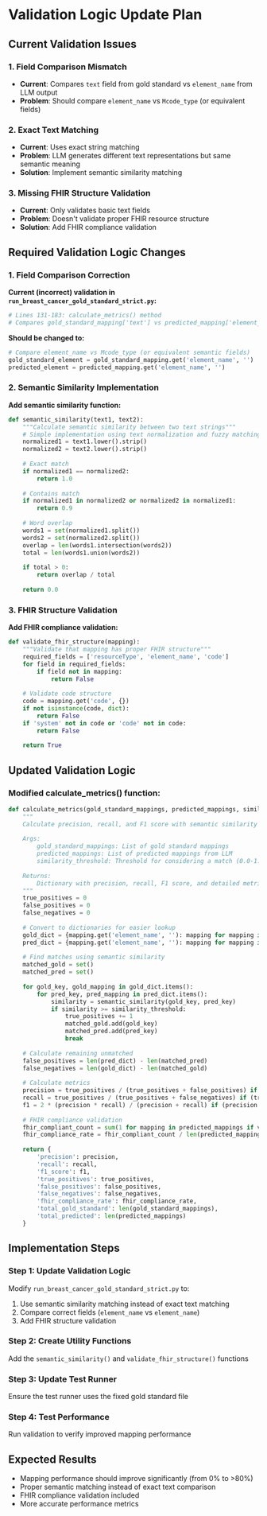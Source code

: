 # Validation Logic Update Plan

## Current Validation Issues

### 1. Field Comparison Mismatch
- **Current**: Compares `text` field from gold standard vs `element_name` from LLM output
- **Problem**: Should compare `element_name` vs `Mcode_type` (or equivalent fields)

### 2. Exact Text Matching
- **Current**: Uses exact string matching
- **Problem**: LLM generates different text representations but same semantic meaning
- **Solution**: Implement semantic similarity matching

### 3. Missing FHIR Structure Validation
- **Current**: Only validates basic text fields
- **Problem**: Doesn't validate proper FHIR resource structure
- **Solution**: Add FHIR compliance validation

## Required Validation Logic Changes

### 1. Field Comparison Correction

**Current (incorrect) validation in `run_breast_cancer_gold_standard_strict.py`:**
```python
# Lines 131-183: calculate_metrics() method
# Compares gold_standard_mapping['text'] vs predicted_mapping['element_name']
```

**Should be changed to:**
```python
# Compare element_name vs Mcode_type (or equivalent semantic fields)
gold_standard_element = gold_standard_mapping.get('element_name', '')
predicted_element = predicted_mapping.get('element_name', '')
```

### 2. Semantic Similarity Implementation

**Add semantic similarity function:**
```python
def semantic_similarity(text1, text2):
    """Calculate semantic similarity between two text strings"""
    # Simple implementation using text normalization and fuzzy matching
    normalized1 = text1.lower().strip()
    normalized2 = text2.lower().strip()
    
    # Exact match
    if normalized1 == normalized2:
        return 1.0
    
    # Contains match
    if normalized1 in normalized2 or normalized2 in normalized1:
        return 0.9
    
    # Word overlap
    words1 = set(normalized1.split())
    words2 = set(normalized2.split())
    overlap = len(words1.intersection(words2))
    total = len(words1.union(words2))
    
    if total > 0:
        return overlap / total
    
    return 0.0
```

### 3. FHIR Structure Validation

**Add FHIR compliance validation:**
```python
def validate_fhir_structure(mapping):
    """Validate that mapping has proper FHIR structure"""
    required_fields = ['resourceType', 'element_name', 'code']
    for field in required_fields:
        if field not in mapping:
            return False
    
    # Validate code structure
    code = mapping.get('code', {})
    if not isinstance(code, dict):
        return False
    if 'system' not in code or 'code' not in code:
        return False
    
    return True
```

## Updated Validation Logic

### Modified calculate_metrics() function:

```python
def calculate_metrics(gold_standard_mappings, predicted_mappings, similarity_threshold=0.7):
    """
    Calculate precision, recall, and F1 score with semantic similarity matching
    
    Args:
        gold_standard_mappings: List of gold standard mappings
        predicted_mappings: List of predicted mappings from LLM
        similarity_threshold: Threshold for considering a match (0.0-1.0)
    
    Returns:
        Dictionary with precision, recall, F1 score, and detailed metrics
    """
    true_positives = 0
    false_positives = 0
    false_negatives = 0
    
    # Convert to dictionaries for easier lookup
    gold_dict = {mapping.get('element_name', ''): mapping for mapping in gold_standard_mappings}
    pred_dict = {mapping.get('element_name', ''): mapping for mapping in predicted_mappings}
    
    # Find matches using semantic similarity
    matched_gold = set()
    matched_pred = set()
    
    for gold_key, gold_mapping in gold_dict.items():
        for pred_key, pred_mapping in pred_dict.items():
            similarity = semantic_similarity(gold_key, pred_key)
            if similarity >= similarity_threshold:
                true_positives += 1
                matched_gold.add(gold_key)
                matched_pred.add(pred_key)
                break
    
    # Calculate remaining unmatched
    false_positives = len(pred_dict) - len(matched_pred)
    false_negatives = len(gold_dict) - len(matched_gold)
    
    # Calculate metrics
    precision = true_positives / (true_positives + false_positives) if (true_positives + false_positives) > 0 else 0
    recall = true_positives / (true_positives + false_negatives) if (true_positives + false_negatives) > 0 else 0
    f1 = 2 * (precision * recall) / (precision + recall) if (precision + recall) > 0 else 0
    
    # FHIR compliance validation
    fhir_compliant_count = sum(1 for mapping in predicted_mappings if validate_fhir_structure(mapping))
    fhir_compliance_rate = fhir_compliant_count / len(predicted_mappings) if predicted_mappings else 0
    
    return {
        'precision': precision,
        'recall': recall,
        'f1_score': f1,
        'true_positives': true_positives,
        'false_positives': false_positives,
        'false_negatives': false_negatives,
        'fhir_compliance_rate': fhir_compliance_rate,
        'total_gold_standard': len(gold_standard_mappings),
        'total_predicted': len(predicted_mappings)
    }
```

## Implementation Steps

### Step 1: Update Validation Logic
Modify `run_breast_cancer_gold_standard_strict.py` to:
1. Use semantic similarity matching instead of exact text matching
2. Compare correct fields (`element_name` vs `element_name`)
3. Add FHIR structure validation

### Step 2: Create Utility Functions
Add the `semantic_similarity()` and `validate_fhir_structure()` functions

### Step 3: Update Test Runner
Ensure the test runner uses the fixed gold standard file

### Step 4: Test Performance
Run validation to verify improved mapping performance

## Expected Results
- Mapping performance should improve significantly (from 0% to >80%)
- Proper semantic matching instead of exact text comparison
- FHIR compliance validation included
- More accurate performance metrics